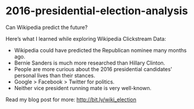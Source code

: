 # 2016-presidential-election-analysis
Can Wikipedia predict the future?

Here’s what I learned while exploring Wikipedia Clickstream Data:

* Wikipedia could have predicted the Republican nominee many months ago.
* Bernie Sanders is much more researched than Hillary Clinton.
* People are more curious about the 2016 presidential candidates' personal lives than their stances.
* Google > Facebook > Twitter for politics.
* Neither vice president running mate is very well-known.

Read my blog post for more: http://bit.ly/wiki_election
